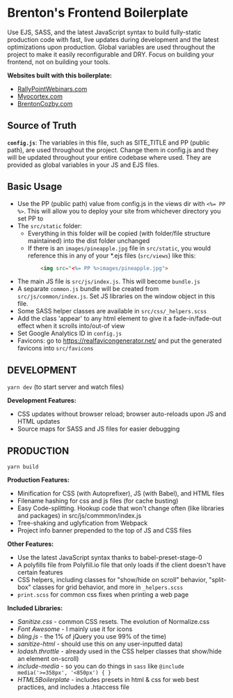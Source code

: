 # Brenton's Frontend Boilerplate
Use EJS, SASS, and the latest JavaScript syntax to build fully-static production code with fast, live updates during development and the latest optimizations upon production. Global variables are used throughout the project to make it easily reconfigurable and DRY. Focus on building your frontend, not on building your tools.

**Websites built with this boilerplate:**
* [RallyPointWebinars.com](https://rallypointwebinars.com "Rally Point Webinars website")
* [Myocortex.com](https://myocortex.com "Myocortex website")
* [BrentonCozby.com](https://brentoncozby.com "Brenton Cozby's software development portfolio")

## Source of Truth
**`config.js`**: The variables in this file, such as SITE_TITLE and PP (public path), are used throughout the project. Change them in config.js and they will be updated throughout your entire codebase where used. They are provided as global variables in your JS and EJS files.

## Basic Usage
* Use the PP (public path) value from config.js in the views dir with `<%= PP %>`. This will allow you to deploy your site from whichever directory you set PP to
* The `src/static` folder:
    * Everything in this folder will be copied (with folder/file structure maintained) into the dist folder unchanged
    * If there is an `images/pineapple.jpg` file in `src/static`, you would reference this in any of your *.ejs files (`src/views`) like this:
        ```html
            <img src="<%= PP %>images/pineapple.jpg">
        ```
* The main JS file is `src/js/index.js`. This will become `bundle.js`
* A separate `common.js` bundle will be created from `src/js/common/index.js`. Set JS libraries on the window object in this file.
* Some SASS helper classes are available in `src/css/_helpers.scss`
* Add the class 'appear' to any html element to give it a fade-in/fade-out effect when it scrolls into/out-of view
* Set Google Analytics ID in `config.js`
* Favicons: go to https://realfavicongenerator.net/ and put the generated favicons into `src/favicons`

## DEVELOPMENT

```yarn dev``` (to start server and watch files)

**Development Features:**
* CSS updates without browser reload; browser auto-reloads upon JS and HTML updates
* Source maps for SASS and JS files for easier debugging

## PRODUCTION
```yarn build```

**Production Features:**
* Minification for CSS (with Autoprefixer), JS (with Babel), and HTML files
* Filename hashing for css and js files (for cache busting)
* Easy Code-splitting. Hookup code that won't change often (like libraries and packages) in src/js/commmon/index.js
* Tree-shaking and uglyfication from Webpack
* Project info banner prepended to the top of JS and CSS files

**Other Features:**
* Use the latest JavaScript syntax thanks to babel-preset-stage-0
* A polyfills file from Polyfill.io file that only loads if the client doesn't have certain features
* CSS helpers, including classes for "show/hide on scroll" behavior, "split-box" classes for grid behavior, and more in `_helpers.scss`
* `print.scss` for common css fixes when printing a web page

**Included Libraries:**
* *Sanitize.css* - common CSS resets. The evolution of Normalize.css
* *Font Awesome* - I mainly use it for icons
* *bling.js* - the 1% of jQuery you use 99% of the time)
* *sanitize-html* - should use this on any user-inputted data)
* *lodash.throttle* - already used in the CSS helper classes that show/hide an element on-scroll)
* *include-media* - so you can do things in `sass` like `@include media('>=358px', '<850px') { }`
* *HTML5Boilerplate* - includes presets in html & css for web best practices, and includes a .htaccess file
